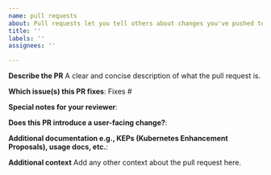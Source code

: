 ```yaml
---
name: pull requests
about: Pull requests let you tell others about changes you've pushed to a branch in a repository
title: ''
labels: ''
assignees: ''

---
```


**Describe the PR** A clear and concise description of what the pull request is.

**Which issue(s) this PR fixes**: Fixes #

**Special notes for your reviewer**:

**Does this PR introduce a user-facing change?**:

**Additional documentation e.g., KEPs (Kubernetes Enhancement Proposals), usage docs, etc.**:

**Additional context** Add any other context about the pull request here.
